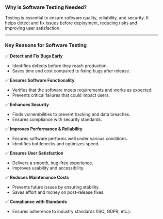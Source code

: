 ### **Why is Software Testing Needed?**  

Testing is essential to ensure software quality, reliability, and security. It helps detect and fix issues before deployment, reducing risks and improving user satisfaction.  

---

### **Key Reasons for Software Testing**  

✅ **Detect and Fix Bugs Early**  
- Identifies defects before they reach production.  
- Saves time and cost compared to fixing bugs after release.  

✅ **Ensures Software Functionality**  
- Verifies that the software meets requirements and works as expected.  
- Prevents critical failures that could impact users.  

✅ **Enhances Security**  
- Finds vulnerabilities to prevent hacking and data breaches.  
- Ensures compliance with security standards.  

✅ **Improves Performance & Reliability**  
- Ensures software performs well under various conditions.  
- Identifies bottlenecks and optimizes speed.  

✅ **Ensures User Satisfaction**  
- Delivers a smooth, bug-free experience.  
- Improves usability and accessibility.  

✅ **Reduces Maintenance Costs**  
- Prevents future issues by ensuring stability.  
- Saves effort and money on post-release fixes.  

✅ **Compliance with Standards**  
- Ensures adherence to industry standards (ISO, GDPR, etc.).  